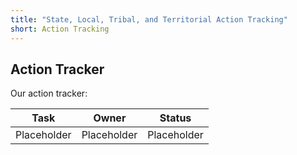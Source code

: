 ```yaml
---
title: "State, Local, Tribal, and Territorial Action Tracking"
short: Action Tracking
---
```


## Action Tracker

Our action tracker:

|Task|Owner|Status|
|---|---|---|
|Placeholder|Placeholder|Placeholder|
